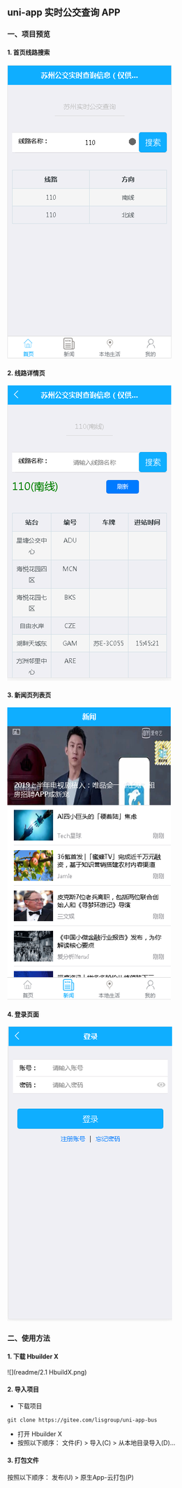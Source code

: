 ## uni-app 实时公交查询 APP

### 一、项目预览

#### 1. 首页线路搜索
![](readme/1.效果图1-1.png)

#### 2. 线路详情页
![](readme/1.效果图1-2.png)

#### 3. 新闻页列表页
![](readme/1.效果图1-3新闻页.png)

#### 4. 登录页面
![](readme/1.效果图1-4-登录页.png)

### 二、使用方法

#### 1. 下载 Hbuilder X 
![](readme/2.1 HbuildX.png)

#### 2. 导入项目

- 下载项目
```
git clone https://gitee.com/lisgroup/uni-app-bus
```
- 打开 Hbuilder X
- 按照以下顺序： 文件(F) > 导入(C) > 从本地目录导入(D)...

#### 3. 打包文件

按照以下顺序： 发布(U) > 原生App-云打包(P)
